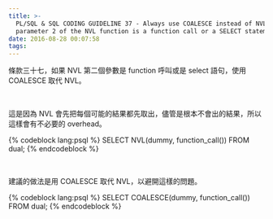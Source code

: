 ```yaml
---
title: >-
  PL/SQL & SQL CODING GUIDELINE 37 - Always use COALESCE instead of NVL, if
  parameter 2 of the NVL function is a function call or a SELECT statement
date: 2016-08-28 00:07:58
tags:
---
```


條款三十七，如果 NVL 第二個參數是 function 呼叫或是 select 語句，使用 COALESCE 取代 NVL。  

<!-- More -->

<br/>


這是因為 NVL 會先把每個可能的結果都先取出，儘管是根本不會出的結果，所以這樣會有不必要的 overhead。  

{% codeblock lang:psql %}
SELECT NVL(dummy, function_call()) 
FROM dual;
{% endcodeblock %}

<br/>


建議的做法是用 COALESCE 取代 NVL，以避開這樣的問題。  

{% codeblock lang:psql %}
SELECT COALESCE(dummy, function_call()) 
FROM dual;
{% endcodeblock %}
